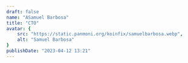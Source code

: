 ```yaml
---
draft: false
name: "ASamuel Barbosa"
title: "CTO"
avatar: {
    src: "https://static.panmoni.org/koinfix/samuelbarbosa.webp",
    alt: "Samuel Barbosa"
}
publishDate: "2023-04-12 13:21"
---
```

